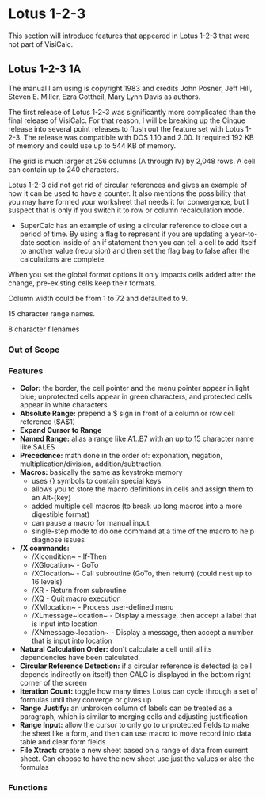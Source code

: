 # Lotus 1-2-3

This section will introduce features that appeared in Lotus 1-2-3 that were not part of VisiCalc.

## Lotus 1-2-3 1A

The manual I am using is copyright 1983 and credits John Posner, Jeff Hill, Steven E. Miller, Ezra Gottheil, Mary Lynn Davis as authors.

The first release of Lotus 1-2-3 was significantly more complicated than the final release of VisiCalc. For that reason, I will be breaking up the Cinque release into several point releases to flush out the feature set with Lotus 1-2-3. The release was compatible with DOS 1.10 and 2.00. It required 192 KB of memory and could use up to 544 KB of memory.

The grid is much larger at 256 columns (A through IV) by 2,048 rows. A cell can contain up to 240 characters.

Lotus 1-2-3 did not get rid of circular references and gives an example of how it can be used to have a counter. It also mentions the possibility that you may have formed your worksheet that needs it for convergence, but I suspect that is only if you switch it to row or column recalculation mode.

- SuperCalc has an example of using a circular reference to close out a period of time. By using a flag to represent if you are updating a year-to-date section inside of an if statement then you can tell a cell to add itself to another value (recursion) and then set the flag bag to false after the calculations are complete.

When you set the global format options it only impacts cells added after the change, pre-existing cells keep their formats.

Column width could be from 1 to 72 and defaulted to 9.

15 character range names.

8 character filenames

### Out of Scope

### Features

- **Color:** the border, the cell pointer and the menu pointer appear in light blue; unprotected cells appear in green characters, and protected cells appear in white characters
- **Absolute Range:** prepend a $ sign in front of a column or row cell reference (\$A\$1)
- **Expand Cursor to Range**
- **Named Range:** alias a range like A1..B7 with an up to 15 character name like SALES
- **Precedence:** math done in the order of: exponation, negation, multiplication/division, addition/subtraction.
- **Macros:** basically the same as keystroke memory
  - uses {} symbols to contain special keys
  - allows you to store the macro definitions in cells and assign them to an Alt-{key}
  - added multiple cell macros (to break up long macros into a more digestible format)
  - can pause a macro for manual input
  - single-step mode to do one command at a time of the macro to help diagnose issues
- **/X commands:**
  - /XIcondition~ - If-Then
  - /XGlocation~ - GoTo
  - /XClocation~ - Call subroutine (GoTo, then return) (could nest up to 16 levels)
  - /XR - Return from subroutine
  - /XQ - Quit macro execution
  - /XMlocation~ - Process user-defined menu
  - /XLmessage~location~ - Display a message, then accept a label that is input into location
  - /XNmessage~location~ - Display a message, then accept a number that is input into location
- **Natural Calculation Order:** don't calculate a cell until all its dependencies have been calculated.
- **Circular Reference Detection:** if a circular reference is detected (a cell depends indirectly on itself) then CALC is displayed in the bottom right corner of the screen
- **Iteration Count:** toggle how many times Lotus can cycle through a set of formulas until they converge or gives up
- **Range Justify:** an unbroken column of labels can be treated as a paragraph, which is similar to merging cells and adjusting justification
- **Range Input:** allow the cursor to only go to unprotected fields to make the sheet like a form, and then can use macro to move record into data table and clear form fields
- **File Xtract:** create a new sheet based on a range of data from current sheet. Can choose to have the new sheet use just the values or also the formulas

### Functions
